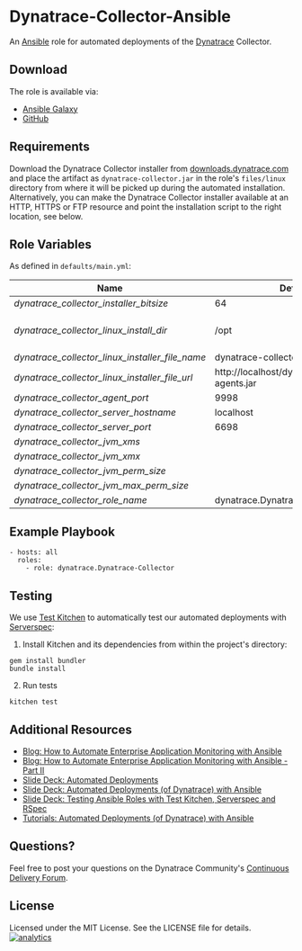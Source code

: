 # Dynatrace-Collector-Ansible

An [Ansible](http://www.ansible.com) role for automated deployments of the [Dynatrace](http://bit.ly/dttrial) Collector. 

## Download

The role is available via:

- [Ansible Galaxy](https://galaxy.ansible.com/list#/roles/2621)
- [GitHub](https://github.com/Dynatrace/Dynatrace-Collector-Ansible)

## Requirements

Download the Dynatrace Collector installer from [downloads.dynatrace.com](downloads.dynatrace.com) and place the artifact as ```dynatrace-collector.jar``` in the role's ```files/linux``` directory from where it will be picked up during the automated installation. Alternatively, you can make the Dynatrace Collector installer available at an HTTP, HTTPS or FTP resource and point the installation script to the right location, see below.

## Role Variables

As defined in ```defaults/main.yml```:

| Name                                            | Default                                         | Description |
|-------------------------------------------------|-------------------------------------------------|-------------|
| *dynatrace_collector_installer_bitsize*         | 64                                              | 32 or 64    |
| *dynatrace_collector_linux_install_dir*         | /opt                                            | The Dynatrace Collector will be installed into the directory *$dynatrace_collector_linux_install_dir*/dynatrace-*$major*-*$minor*-*$rev*, where *$major*, *$minor* and *$rev* are given by the installer. A symbolic link to the actual installation directory will be created in *$dynatrace_collector_linux_install_dir*/dynatrace. |
| *dynatrace_collector_linux_installer_file_name* | dynatrace-collector.jar                         | The file name of the Dynatrace Collector installer in the role's ```files``` directory. |
| *dynatrace_collector_linux_installer_file_url*  | http://localhost/dynatrace/dynatrace-agents.jar | A HTTP, HTTPS or FTP URL to the Dynatrace Collector installer in the form (http\|https\|ftp)://[user[:pass]]@host.domain[:port]/path. |
| *dynatrace_collector_agent_port*                | 9998                                            | The port where the Collector shall listen for agent connections. |
| *dynatrace_collector_server_hostname*           | localhost                                       | The location of the Server the Collector shall connect to. |
| *dynatrace_collector_server_port*               | 6698                                            | The port on the Server the Collector shall connect to. Use either ```6698``` (non-SSL) or ```6699``` (SSL). |
| *dynatrace_collector_jvm_xms*                   |                                                 | The Dynatrace Collector's JVM setting: -Xms. |
| *dynatrace_collector_jvm_xmx*                   |                                                 | The Dynatrace Collector's JVM setting: -Xmx. |
| *dynatrace_collector_jvm_perm_size*             |                                                 | The Dynatrace Collector's JVM setting: -XX:PermSize. |
| *dynatrace_collector_jvm_max_perm_size*         |                                                 | The The Dynatrace Collector's JVM setting: -XX:MaxPermSize. |
| *dynatrace_collector_role_name*                 | dynatrace.Dynatrace-Collector                   | The actual name of this role in an [Ansible Playbook's](http://docs.ansible.com/playbooks.html) ```roles``` directory. |

## Example Playbook

	- hosts: all
	  roles:
	    - role: dynatrace.Dynatrace-Collector

## Testing

We use [Test Kitchen](http://kitchen.ci) to automatically test our automated deployments with [Serverspec](http://serverspec.org):

1) Install Kitchen and its dependencies from within the project's directory:

```
gem install bundler
bundle install
```

2) Run tests

```
kitchen test
```

## Additional Resources

- [Blog: How to Automate Enterprise Application Monitoring with Ansible](http://apmblog.dynatrace.com/2015/03/04/how-to-automate-enterprise-application-monitoring-with-ansible/)
- [Blog: How to Automate Enterprise Application Monitoring with Ansible - Part II](http://apmblog.dynatrace.com/2015/04/23/how-to-automate-enterprise-application-monitoring-with-ansible-part-ii/)
- [Slide Deck: Automated Deployments](http://slideshare.net/MartinEtmajer/automated-deployments-slide-share)
- [Slide Deck: Automated Deployments (of Dynatrace) with Ansible](http://www.slideshare.net/MartinEtmajer/automated-deployments-with-ansible)
- [Slide Deck: Testing Ansible Roles with Test Kitchen, Serverspec and RSpec](http://www.slideshare.net/MartinEtmajer/testing-ansible-roles-with-test-kitchen-serverspec-and-rspec-48185017)
- [Tutorials: Automated Deployments (of Dynatrace) with Ansible](https://community.compuwareapm.com/community/display/LEARN/Tutorials+on+Automated+Deployments#TutorialsonAutomatedDeployments-ansible)

## Questions?

Feel free to post your questions on the Dynatrace Community's [Continuous Delivery Forum](https://community.dynatrace.com/community/pages/viewpage.action?pageId=46628921).

## License

Licensed under the MIT License. See the LICENSE file for details.
[![analytics](https://www.google-analytics.com/collect?v=1&t=pageview&_s=1&dl=https%3A%2F%2Fgithub.com%2FdynaTrace&dp=%2FDynatrace-Collector-Ansible&dt=Dynatrace-Collector-Ansible&_u=Dynatrace~&cid=github.com%2FdynaTrace&tid=UA-54510554-5&aip=1)]()
